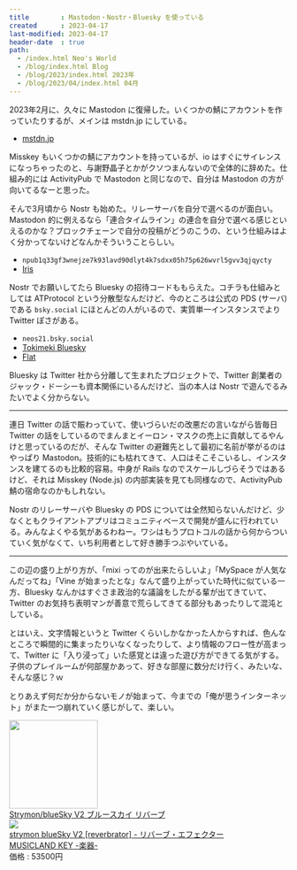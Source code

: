 ```yaml
---
title        : Mastodon・Nostr・Bluesky を使っている
created      : 2023-04-17
last-modified: 2023-04-17
header-date  : true
path:
  - /index.html Neo's World
  - /blog/index.html Blog
  - /blog/2023/index.html 2023年
  - /blog/2023/04/index.html 04月
---
```


2023年2月に、久々に Mastodon に復帰した。いくつかの鯖にアカウントを作っていたりするが、メインは mstdn.jp にしている。

- [mstdn.jp](https://mstdn.jp/@Neos21mstdn)

Misskey もいくつかの鯖にアカウントを持っているが、io はすぐにサイレンスになっちゃったのと、与謝野晶子とかがクソつまんないので全体的に辞めた。仕組み的には ActivityPub で Mastodon と同じなので、自分は Mastodon の方が向いてるなーと思った。

そんで3月頃から Nostr も始めた。リレーサーバを自分で選べるのが面白い。Mastodon 的に例えるなら「連合タイムライン」の連合を自分で選べる感じといえるのかな？ブロックチェーンで自分の投稿がどうのこうの、という仕組みはよく分かってないけどなんかそういうことらしい。

- `npub1q33gf3wnejze7k93lavd90dlyt4k7sdxx05h75p626wvrl5gvv3qjqycty`
- [Iris](https://iris.to/neos21)

Nostr でお願いしてたら Bluesky の招待コードももらえた。コチラも仕組みとしては ATProtocol という分散型なんだけど、今のところは公式の PDS (サーバ) である `bsky.social` にほとんどの人がいるので、実質単一インスタンスでより Twitter ぽさがある。

- `neos21.bsky.social`
- [Tokimeki Bluesky](https://tokimekibluesky.vercel.app/profile/neos21.bsky.social)
- [Flat](https://flat-bs.vercel.app/neos21.bsky.social)

Bluesky は Twitter 社から分離して生まれたプロジェクトで、Twitter 創業者のジャック・ドーシーも資本関係にいるんだけど、当の本人は Nostr で遊んでるみたいでよく分からない。

-----

連日 Twitter の話で賑わっていて、使いづらいだの改悪だの言いながら皆毎日 Twitter の話をしているのでまんまとイーロン・マスクの売上に貢献してるやんけと思っているのだが、そんな Twitter の避難先として最初に名前が挙がるのはやっぱり Mastodon。技術的にも枯れてきて、人口はそこそこいるし、インスタンスを建てるのも比較的容易。中身が Rails なのでスケールしづらそうではあるけど、それは Misskey (Node.js) の内部実装を見ても同様なので、ActivityPub 鯖の宿命なのかもしれない。

Nostr のリレーサーバや Bluesky の PDS については全然知らないんだけど、少なくともクライアントアプリはコミュニティベースで開発が盛んに行われている。みんなよくやる気があるわねー。ワシはもうプロトコルの話から何からついていく気がなくて、いち利用者として好き勝手つぶやいている。

-----

この辺の盛り上がり方が、「mixi ってのが出来たらしいよ」「MySpace が人気なんだってね」「Vine が始まったとな」なんて盛り上がっていた時代に似ている一方、Bluesky なんかはすぐさま政治的な議論をしたがる輩が出てきていて、Twitter のお気持ち表明マンが善意で荒らしてきてる部分もあったりして混沌としている。

とはいえ、文字情報というと Twitter くらいしかなかった人からすれば、色んなところで瞬間的に集まったりいなくなったりして、より情報のフロー性が高まって、Twitter に「入り浸って」いた感覚とは違った遊び方ができてる気がする。子供のプレイルームが何部屋かあって、好きな部屋に数分だけ行く、みたいな、そんな感じ？ｗ

とりあえず何だか分からないモノが始まって、今までの「俺が思うインターネット」がまた一つ崩れていく感じがして、楽しい。

<div class="ad-amazon">
  <div class="ad-amazon-image">
    <a href="https://www.amazon.co.jp/dp/B0B3TXJC2X?tag=neos21-22&amp;linkCode=osi&amp;th=1&amp;psc=1">
      <img src="https://m.media-amazon.com/images/I/513bO4PLDLL._SL160_.jpg" width="160" height="160">
    </a>
  </div>
  <div class="ad-amazon-info">
    <div class="ad-amazon-title">
      <a href="https://www.amazon.co.jp/dp/B0B3TXJC2X?tag=neos21-22&amp;linkCode=osi&amp;th=1&amp;psc=1">Strymon/blueSky V2 ブルースカイ リバーブ</a>
    </div>
  </div>
</div>

<div class="ad-rakuten">
  <div class="ad-rakuten-image">
    <a href="https://hb.afl.rakuten.co.jp/hgc/g00pism2.waxyc108.g00pism2.waxyd045/?pc=https%3A%2F%2Fitem.rakuten.co.jp%2Fkey%2Fstrymon-bluesky%2F&amp;m=http%3A%2F%2Fm.rakuten.co.jp%2Fkey%2Fi%2F10046209%2F">
      <img src="https://thumbnail.image.rakuten.co.jp/@0_mall/key/cabinet/09054624/imgrc0113971277.jpg?_ex=128x128">
    </a>
  </div>
  <div class="ad-rakuten-info">
    <div class="ad-rakuten-title">
      <a href="https://hb.afl.rakuten.co.jp/hgc/g00pism2.waxyc108.g00pism2.waxyd045/?pc=https%3A%2F%2Fitem.rakuten.co.jp%2Fkey%2Fstrymon-bluesky%2F&amp;m=http%3A%2F%2Fm.rakuten.co.jp%2Fkey%2Fi%2F10046209%2F">strymon blueSky V2 [reverbrator] - リバーブ・エフェクター</a>
    </div>
    <div class="ad-rakuten-shop">
      <a href="https://hb.afl.rakuten.co.jp/hgc/g00pism2.waxyc108.g00pism2.waxyd045/?pc=https%3A%2F%2Fwww.rakuten.co.jp%2Fkey%2F&amp;m=http%3A%2F%2Fm.rakuten.co.jp%2Fkey%2F">MUSICLAND KEY -楽器-</a>
    </div>
    <div class="ad-rakuten-price">価格 : 53500円</div>
  </div>
</div>
